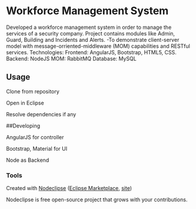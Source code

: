 

# Workforce Management System 

Developed a workforce management system in order to manage the services of a security company. Project contains modules like Admin, Guard, Building and Incidents and Alerts.
-To demonstrate client-server model with message-orriented-middleware (MOM) capabilities and RESTful services.
Technologies:
Frontend: AngularJS, Bootstrap, HTML5, CSS.
Backend: NodeJS
MOM: RabbitMQ
Database: MySQL



## Usage

Clone from repository 

Open in Eclipse

Resolve dependencies if any

##Developing


AngularJS for controller 

Bootstrap, Material for UI 

Node as Backend



### Tools

Created with [Nodeclipse](https://github.com/Nodeclipse/nodeclipse-1)
 ([Eclipse Marketplace](http://marketplace.eclipse.org/content/nodeclipse), [site](http://www.nodeclipse.org))   

Nodeclipse is free open-source project that grows with your contributions.
